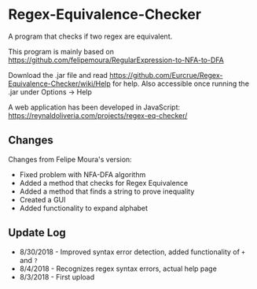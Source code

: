 # Regex-Equivalence-Checker
A program that checks if two regex are equivalent.

This program is mainly based on <https://github.com/felipemoura/RegularExpression-to-NFA-to-DFA>

Download the .jar file and read <https://github.com/Eurcrue/Regex-Equivalence-Checker/wiki/Help> for help. Also accessible once running the .jar under Options -> Help

A web application has been developed in JavaScript: <https://reynaldoliveria.com/projects/regex-eq-checker/>

## Changes

Changes from Felipe Moura's version:

* Fixed problem with NFA-DFA algorithm
* Added a method that checks for Regex Equivalence
* Added a method that finds a string to prove inequality
* Created a GUI
* Added functionality to expand alphabet

## Update Log

* 8/30/2018 - Improved syntax error detection, added functionality of `+` and `?`
* 8/4/2018 - Recognizes regex syntax errors, actual help page
* 8/3/2018 - First upload
